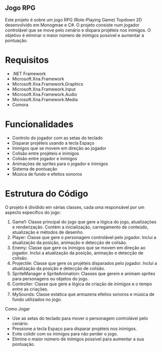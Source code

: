 ## Jogo RPG
Este projeto é sobre um jogo RPG (Role-Playing Game) Topdown 2D desenvolvido em Monogmae e C#. O projeto consiste num jogador controlável que se move pelo cenário e dispara projéteis nos inimigos. O objetivo é eliminar o maior número de inimigos possível e aumentar a pontuação.

# Requisitos
- .NET Framework
- Microsoft.Xna.Framework
- Microsoft.Xna.Framework.Graphics
- Microsoft.Xna.Framework.Input
- Microsoft.Xna.Framework.Audio
- Microsoft.Xna.Framework.Media
- Comora

# Funcionalidades
- Controlo do jogador com as setas do teclado
- Disparar projéteis usando a tecla Espaço
- Inimigos que se movem em direção ao jogador
- Colisão entre projéteis e inimigos
- Colisão entre jogador e inimigos
- Animações de sprites para o jogador e inimigos
- Sistema de pontuação
- Música de fundo e efeitos sonoros

# Estrutura do Código
O projeto é dividido em várias classes, cada uma responsável por um aspecto específico do jogo:

1. Game1: Classe principal do jogo que gere a lógica do jogo, atualizações e renderização. Contém a inicialização, carregamento de conteúdo, atualização e métodos de desenho.
2. Player: Classe que gere o personagem controlável pelo jogador. Inclui a atualização da posição, animação e detecção de colisão.
3. Enemy: Classe que gere os inimigos que se movem em direção ao jogador. Inclui a atualização da posição, animação e detecção de colisão.
4. Projectile: Classe que gere os projéteis disparados pelo jogador. Inclui a atualização da posição e detecção de colisão.
5. SpriteManager e SpriteAnimation: Classes que gerem e animam sprites para personagens ou objetos do jogo.
6. Controller: Classe que gere a lógica de criação de inimigos e o tempo entre as criações.
7. MySounds: Classe estática que armazena efeitos sonoros e música de fundo utilizados no jogo.

Como Jogar
- Use as setas do teclado para mover o personagem controlável pelo cenário.
- Pressione a tecla Espaço para disparar projéteis nos inimigos.
- Evite colidir com os inimigos para não perder o jogo.
- Elimine o maior número de inimigos possível para aumentar a sua pontuação.
